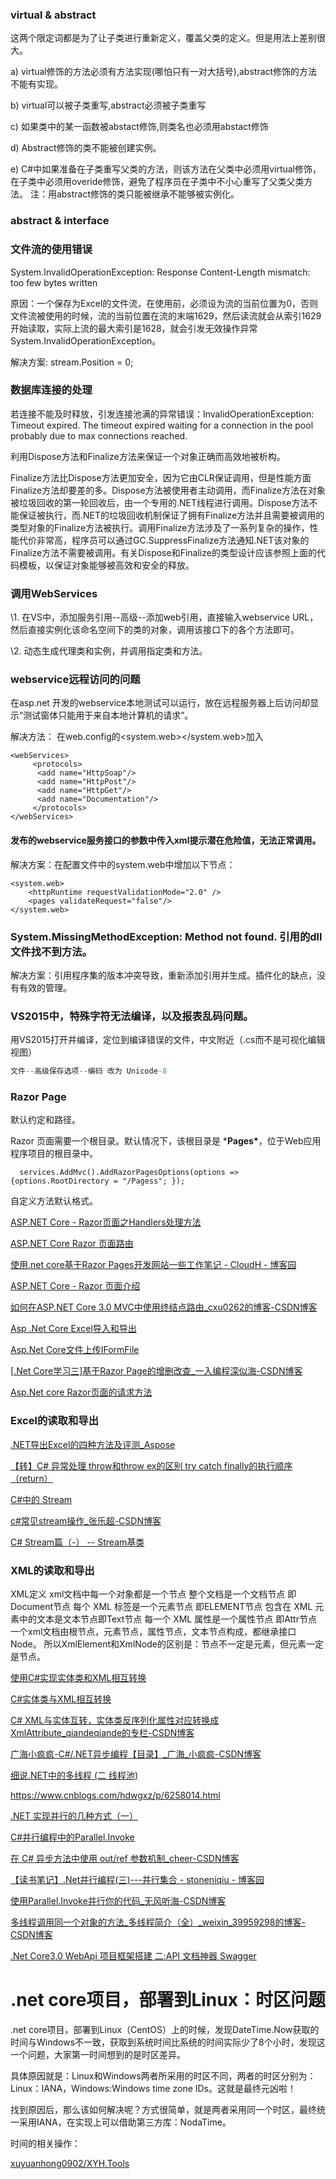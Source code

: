 ### virtual & abstract

这两个限定词都是为了让子类进行重新定义，覆盖父类的定义。但是用法上差别很大。 

a) virtual修饰的方法必须有方法实现(哪怕只有一对大括号),abstract修饰的方法不能有实现。 

b) virtual可以被子类重写,abstract必须被子类重写 

c) 如果类中的某一函数被abstact修饰,则类名也必须用abstact修饰 

d) Abstract修饰的类不能被创建实例。 

e) C#中如果准备在子类重写父类的方法，则该方法在父类中必须用virtual修饰，在子类中必须用overide修饰，避免了程序员在子类中不小心重写了父类父类方法。 注：用abstract修饰的类只能被继承不能够被实例化。

### abstract & interface

### 文件流的使用错误

System.InvalidOperationException: Response Content-Length mismatch: too few bytes written

原因：一个保存为Excel的文件流，在使用前，必须设为流的当前位置为0，否则文件流被使用的时候，流的当前位置在流的末端1629，然后读流就会从索引1629开始读取，实际上流的最大索引是1628，就会引发无效操作异常System.InvalidOperationException。

解决方案: stream.Position = 0;

### 数据库连接的处理

若连接不能及时释放，引发连接池满的异常错误：InvalidOperationException: Timeout expired. The timeout expired waiting for a connection in the pool probably due to max connections reached.

利用Dispose方法和Finalize方法来保证一个对象正确而高效地被析构。

Finalize方法比Dispose方法更加安全，因为它由CLR保证调用，但是性能方面Finalize方法却要差的多。Dispose方法被使用者主动调用，而Finalize方法在对象被垃圾回收的第一轮回收后，由一个专用的.NET线程进行调用。Dispose方法不能保证被执行，而.NET的垃圾回收机制保证了拥有Finalize方法并且需要被调用的类型对象的Finalize方法被执行。调用Finalize方法涉及了一系列复杂的操作，性能代价非常高，程序员可以通过GC.SuppressFinalize方法通知.NET该对象的Finalize方法不需要被调用。有关Dispose和Finalize的类型设计应该参照上面的代码模板，以保证对象能够被高效和安全的释放。

### 调用WebServices

\1.   在VS中，添加服务引用--高级--添加web引用，直接输入webservice URL，然后直接实例化该命名空间下的类的对象，调用该接口下的各个方法即可。

\2.   动态生成代理类和实例，并调用指定类和方法。

### webservice远程访问的问题

在asp.net 开发的webservice本地测试可以运行，放在远程服务器上后访问却显示“测试窗体只能用于来自本地计算机的请求”。

解决方法： 在web.config的<system.web></system.web>加入

```
<webServices>
     <protocols>
      <add name="HttpSoap"/>
      <add name="HttpPost"/>
      <add name="HttpGet"/>
      <add name="Documentation"/>
     </protocols>
</webServices>
```

#### 发布的webservice服务接口的参数中**传入xml提示潜在危险值，无法正常调用。**

解决方案：在配置文件中的system.web中增加以下节点：

```
<system.web>
	<httpRuntime requestValidationMode="2.0" />
	<pages validateRequest="false"/>
</system.web>
```

### System.MissingMethodException: Method not found. 引用的dll文件找不到方法。

解决方案：引用程序集的版本冲突导致，重新添加引用并生成。插件化的缺点，没有有效的管理。

### VS2015中，特殊字符无法编译，以及报表乱码问题。

用VS2015打开并编译，定位到编译错误的文件，中文附近（.cs而不是可视化编辑视图）

```csharp
文件--高级保存选项--编码 改为 Unicode-8
```



### Razor Page

默认约定和路径。

Razor 页面需要一个根目录。默认情况下，该根目录是 ***Pages\***，位于Web应用程序项目的根目录中。

```
  services.AddMvc().AddRazorPagesOptions(options => {options.RootDirectory = "/Pagess"; });
```

自定义方法默认格式。

[ASP.NET Core - Razor页面之Handlers处理方法](https://www.cnblogs.com/tdfblog/p/razor-pages-handlers-in-asp-net-core.html)

[ASP.NET Core Razor 页面路由](https://www.cnblogs.com/tdfblog/p/razor-pages-route-in-asp-net-core.html)

[使用.net core基于Razor Pages开发网站一些工作笔记 - CloudH - 博客园](https://www.cnblogs.com/jessory/p/11041488.html)

[ASP.NET Core - Razor 页面介绍](https://www.cnblogs.com/tdfblog/p/razor-pages-in-asp-net-core.html)

[如何在ASP.NET Core 3.0 MVC中使用终结点路由_cxu0262的博客-CSDN博客](https://blog.csdn.net/cxu0262/article/details/106255838)

[Asp .Net Core Excel导入和导出](https://www.cnblogs.com/hulizhong/p/10840263.html)

[Asp.Net Core文件上传IFormFile](http://www.manongjc.com/detail/11-elathiirqewtydp.html)

[[.Net Core学习三\]基于Razor Page的增删改查_一入编程深似海-CSDN博客](https://blog.csdn.net/liuzishang/article/details/98940510?utm_medium=distribute.pc_relevant.none-task-blog-BlogCommendFromMachineLearnPai2-1.channel_param&depth_1-utm_source=distribute.pc_relevant.none-task-blog-BlogCommendFromMachineLearnPai2-1.channel_param)

[Asp.Net core Razor页面的请求方法](https://www.cnblogs.com/shx666/p/7833899.html)



### Excel的读取和导出

[.NET导出Excel的四种方法及评测_Aspose](https://www.sohu.com/a/336656775_468635)

[【转】C# 异常处理 throw和throw ex的区别 try catch finally的执行顺序（return）](https://www.cnblogs.com/xdot/p/7421515.html)

[C#中的 Stream](https://www.cnblogs.com/whl4835349/p/9755710.html)

[c#常见stream操作_张乐超-CSDN博客](https://blog.csdn.net/abc456456456456/article/details/38469445/)

[C# Stream篇（-） -- Stream基类](https://www.cnblogs.com/crazytomato/p/8274803.html)



### XML的读取和导出

XML定义 xml文档中每一个对象都是一个节点 整个文档是一个文档节点 即Document节点 每个 XML 标签是一个元素节点 即ELEMENT节点 包含在 XML 元素中的文本是文本节点即Text节点 每一个 XML 属性是一个属性节点 即Attr节点 一个xml文档由根节点，元素节点，属性节点，文本节点构成，都继承接口Node。 所以XmlElement和XmlNode的区别是：节点不一定是元素，但元素一定是节点。

[使用C#实现实体类和XML相互转换](https://www.cnblogs.com/dotnet261010/p/6513618.html)

[C#实体类与XML相互转换](https://my.oschina.net/u/4308373/blog/3423228)

[C# XML与实体互转，实体类反序列化属性对应转换成 XmlAttribute_qiandeqiande的专栏-CSDN博客](https://blog.csdn.net/qiandeqiande/article/details/79055187)



[广海小疯疯-C#/.NET异步编程【目录】_广海_小疯疯-CSDN博客](https://blog.csdn.net/qq_34202873/article/details/94559875)

[细说.NET中的多线程 (二 线程池)](https://www.cnblogs.com/myprogram/p/4893059.html)

https://www.cnblogs.com/hdwgxz/p/6258014.html

[.NET 实现并行的几种方式（一）](https://www.cnblogs.com/08shiyan/p/5692429.html)

[C#并行编程中的Parallel.Invoke](https://www.cnblogs.com/DomoYao/p/5088417.html)

[在 C# 异步方法中使用 out/ref 参数机制_cheer-CSDN博客](https://blog.csdn.net/cheer_cheer/article/details/52107328)

[【读书笔记】.Net并行编程(三)---并行集合 - stoneniqiu - 博客园](https://www.cnblogs.com/stoneniqiu/p/4931513.html)

[使用Parallel.Invoke并行你的代码_无风听海-CSDN博客](https://blog.csdn.net/hou478410969/article/details/7707631)

[多线程调用同一个对象的方法_多线程简介（全）_weixin_39959298的博客-CSDN博客](https://blog.csdn.net/weixin_39959298/article/details/111332405)

[.Net Core3.0 WebApi 项目框架搭建 二:API 文档神器 Swagger](https://www.cnblogs.com/huguodong/archive/2004/01/13/12897288.html)

# .net core项目，部署到Linux：时区问题

.net core项目，部署到Linux（CentOS）上的时候，发现DateTime.Now获取的时间与Windows不一致，获取到系统时间比系统的时间实际少了8个小时，发现这一个问题，大家第一时间想到的是时区差异。

具体原因就是：Linux和Windows两者所采用的时区不同，两者的时区分别为：Linux：IANA，Windows:Windows time zone IDs。这就是最终元凶啦！

找到原因后，那么该如何解决呢？方式很简单，就是两者采用同一个时区，最终统一采用IANA，在实现上可以借助第三方库：NodaTime。

时间的相关操作：

[xuyuanhong0902/XYH.Tools](https://github.com/xuyuanhong0902/XYH.Tools.git)